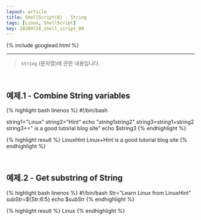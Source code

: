 ```yaml
---
layout: article
title: ShellScript(8) - String
tags: [Linux, ShellScript]
key: 20200728_shell_script_08
---
```


{% include googlead.html %}

---

> `String` (문자열)에 관한 내용입니다.

<br>

## 예제.1 - Combine String variables

{% highlight bash linenos %}
#!/bin/bash

string1="Linux"
string2="Hint"
    echo "$string1$string2"
string3=$string1+$string2
string3+=" is a good tutorial blog site"
    echo $string3
{% endhighlight %}

{% highlight result %}
LinuxHint
Linux+Hint is a good tutorial blog site
{% endhighlight %}

<br>

## 예제.2 - Get substring of String

{% highlight bash linenos %}
#!/bin/bash
Str="Learn Linux from LinuxHint"
subStr=${Str:6:5}
    echo $subStr
{% endhighlight %}

{% highlight result %}
Linux
{% endhighlight %}
